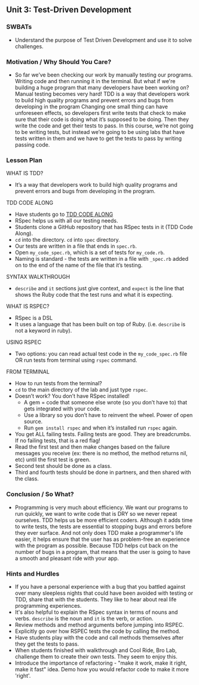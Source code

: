 ## Unit 3: Test-Driven Development

### SWBATs
+ Understand the purpose of Test Driven Development and use it to solve challenges.

### Motivation / Why Should You Care?
+ So far we’ve been checking our work by manually testing our programs. Writing code and then running it in the terminal. But what if we're building a huge program that many developers have been working on? Manual testing becomes very hard! TDD is a way that developers work to build high quality programs and prevent errors and bugs from developing in the program Changing one small thing can have unforeseen effects, so developers first write tests that check to make sure that their code is doing what it’s supposed to be doing. Then they write the code and get their tests to pass. In this course, we’re not going to be writing tests, but instead we’re going to be using labs that have tests written in them and we have to get the tests to pass by writing passing code.

### Lesson Plan
WHAT IS TDD?
+ It’s a way that developers work to build high quality programs and prevent errors and bugs from developing in the program.

TDD CODE ALONG
+ Have students go to [TDD CODE ALONG](https://github.com/flatiron-school-curriculum/hs-tdd-structure-code-along)
+ RSpec helps us with all our testing needs.
+ Students clone a GitHub repository that has RSpec tests in it (TDD Code Along).
+ `cd` into the directory. `cd` into `spec` directory. 
+ Our tests are written in a file that ends in `spec.rb`. 
+ Open `my_code_spec.rb`, which is a set of tests for `my_code.rb`. 
+ Naming is standard - the tests are written in a file with `_spec.rb` added on to the end of the name of the file that it’s testing.

SYNTAX WALKTHROUGH
+ `describe` and `it` sections just give context, and `expect` is the line that shows the Ruby code that the test runs and what it is expecting.

WHAT IS RSPEC?
+ RSpec is a DSL
+ It uses a language that has been built on top of Ruby. (i.e. `describe` is not a keyword in ruby).

USING RSPEC
+ Two options: you can read actual test code in the `my_code_spec.rb` file OR run tests from terminal using `rspec` command.

FROM TERMINAL
+ How to run tests from the terminal?
+ `cd` to the main directory of the lab and just type `rspec`.
+ Doesn’t work? You don’t have RSpec installed! 
	+ A gem = code that someone else wrote (so you don’t have to) that gets integrated with your code.
	+ Use a library so you don’t have to reinvent the wheel. Power of open source.
	+ Run `gem install rspec` and when it’s installed run `rspec` again.
+ You get ALL failing tests. Failing tests are good. They are breadcrumbs. If no failing tests, that is a red flag!
+ Read the first test and then make changes based on the failure messages you receive (ex: there is no method, the method returns nil, etc) until the first test is green.
+ Second test should be done as a class.
+ Third and fourth tests should be done in partners, and then shared with the class.

### Conclusion / So What?
+ Programming is very much about efficiency. We want our programs to run quickly, we want to write code that is DRY so we never repeat ourselves. TDD helps us be more efficient coders. Although it adds time to write tests, the tests are essential to stopping bugs and errors before they ever surface. And not only does TDD make a programmer's life easier, it helps ensure that the user has as problem-free an experience with the program as possible. Because TDD helps cut back on the number of bugs in a program, that means that the user is going to have a smooth and pleasant ride with your app. 

### Hints and Hurdles
+ If you have a personal experience with a bug that you battled against over many sleepless nights that could have been avoided with testing or TDD, share that with the students. They like to hear about real life programming experiences.
+ It's also helpful to explain the RSpec syntax in terms of nouns and verbs. `describe` is the noun and `it` is the verb, or action.
+ Review methods and method arguments before jumping into RSPEC.
+ Explicitly go over how RSPEC tests the code by calling the method.
+ Have students play with the code and call methods themselves after they get the tests to pass.
+ When students finished with walkthrough and Cool Ride, Bro Lab, challenge them to create their own tests. They seem to enjoy this.
+ Introduce the importance of refactoring - "make it work, make it right, make it fast" idea. Demo how you would refactor code to make it more 'right'.
